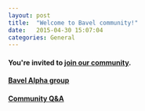 ```yaml
---
layout: post
title:  "Welcome to Bavel community!"
date:   2015-04-30 15:07:04
categories: General
---
```

#### You're invited to [join our community](/getting-started).

#### [Bavel Alpha group](https://groups.google.com/forum/#!forum/bavel-alpha)<br>

#### [Community Q&A](https://groups.google.com/forum/#!forum/bavel-support) <br>
